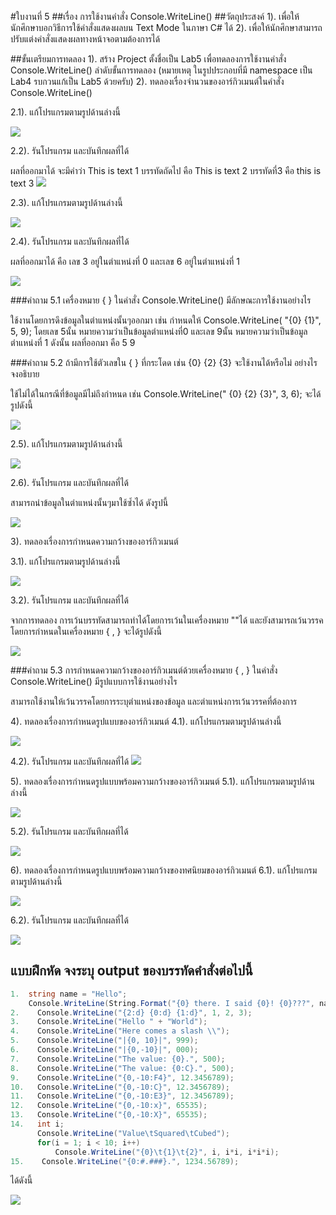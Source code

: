 #ใบงานที่ 5
##เรื่อง การใช้งานคำสั่ง Console.WriteLine()
##วัตถุประสงค์
1). เพื่อให้นักศึกษาบอกวิธีการใช้คำสั่งแสดงผลบน Text Mode ในภาษา C# ได้
2). เพื่อให้นักศึกษาสามารถปรับแต่งคำสั่งแสดงผลทางหน้าจอตามต้องการได้

##ขั้นเตรียมการทดลอง
1). สร้าง Project ตั้งชื่อเป็น Lab5 เพื่อทดลองการใช้งานคำสั่ง Console.WriteLine()
ลำดับขั้นการทดลอง
(หมายเหตุ ในรูปประกอบที่มี namespace เป็น Lab4 รบกวนแก้เป็น Lab5 ด้วยครับ)
2). ทดลองเรื่องจำนวนของอาร์กิวเมนต์ในคำสั่ง Console.WriteLine()

 2.1). แก้โปรแกรมตามรูปด้านล่างนี้

  ![](https://github.com/Desktop-Programming-Lab-2559/LAB-05/blob/master/img/pic1.png)

  2.2). รันโปรแกรม และบันทึกผลที่ได้

ผลที่ออกมาได้ จะมีคำว่า This is text 1 บรรทัดถัดไป คือ This is text 2 บรรทัดที่3 คือ this is text 3
![](https://github.com/rungtip214/LAB-05/blob/master/img/Capture01.PNG?raw=true)

 2.3). แก้โปรแกรมตามรูปด้านล่างนี้
 
  ![](https://github.com/Desktop-Programming-Lab-2559/LAB-05/blob/master/img/pic2.png)

 2.4). รันโปรแกรม และบันทึกผลที่ได้

ผลที่ออกมาได้ คือ เลข 3 อยู่ในตำแหน่งที่ 0 และเลข 6 อยู่ในตำแหน่งที่ 1

![](https://github.com/rungtip214/LAB-05/blob/master/img/Capture02.PNG?raw=true)




###คำถาม 5.1 เครื่องหมาย { }  ในคำสั่ง Console.WriteLine() มีลักษณะการใช้งานอย่างไร

ใช้งานโดยการดึงข้อมูลในตำแหน่งนั้นๆออกมา เช่น กำหนดให้ Console.WriteLine( "{0} {1}", 5, 9); โดยเลข 5นั้น หมายความว่าเป็นข้อมูลตำแหน่งที่0 และเลข 9นั้น หมายความว่าเป็นข้อมูลตำแหน่งที่ 1 ดังนั้น ผลที่ออกมา คือ 5 9

###คำถาม 5.2  ถ้ามีการใช้ตัวเลขใน { } ที่กระโดด เช่น {0} {2} {3} จะใช้งานได้หรือไม่ อย่างไร จงอธิบาย

ใช้ไม่ได้ในกรณีที่ข้อมูลมีไม่ถึงกำหนด เช่น Console.WriteLine(" {0} {2} {3}", 3, 6); จะได้รูปดังนี้

![](https://github.com/rungtip214/LAB-05/blob/master/img/Capture03.PNG?raw=true)
 
 2.5). แก้โปรแกรมตามรูปด้านล่างนี้

  ![](https://github.com/Desktop-Programming-Lab-2559/LAB-05/blob/master/img/pic3.png)

 2.6). รันโปรแกรม และบันทึกผลที่ได้
 
สามารถนำข้อมูลในตำแหน่งนั้นๆมาใช้ซ้ำได้ ดังรูปนี้

![](https://github.com/rungtip214/LAB-05/blob/master/img/Capture04.PNG?raw=true)

3). ทดลองเรื่องการกำหนดความกว้างของอาร์กิวเมนต์

  3.1). แก้โปรแกรมตามรูปด้านล่างนี้

  ![](https://github.com/Desktop-Programming-Lab-2559/LAB-05/blob/master/img/pic4.png)

  3.2). รันโปรแกรม และบันทึกผลที่ได้

จากการทดลอง การเว้นบรรทัดสามารถทำได้โดยการเว้นในเครื่องหมาย ""ได้ และยังสามารถเว้นวรรคโดยการกำหนดในเครื่องหมาย { , } จะได้รูปดังนี้

![](https://github.com/rungtip214/LAB-05/blob/master/img/Capture05.PNG?raw=true)

###คำถาม 5.3 การกำหนดความกว้างของอาร์กิวเมนต์ด้วยเครื่องหมาย { , }  ในคำสั่ง Console.WriteLine() มีรูปแบบการใช้งานอย่างไร

สามารถใช้งานให้เว้นวรรคโดยการระบุตำแหน่งของข้อมูล และตำแหน่งการเว้นวรรคที่ต้องการ


4). ทดลองเรื่องการกำหนดรูปแบบของอาร์กิวเมนต์
  4.1). แก้โปรแกรมตามรูปด้านล่างนี้

  ![](https://github.com/Desktop-Programming-Lab-2559/LAB-05/blob/master/img/pic5.png)

  4.2). รันโปรแกรม และบันทึกผลที่ได้
![](https://github.com/rungtip214/LAB-05/blob/master/img/Capture06.PNG?raw=true)

5). ทดลองเรื่องการกำหนดรูปแบบพร้อมความกว้างของอาร์กิวเมนต์
  5.1). แก้โปรแกรมตามรูปด้านล่างนี้
 
 ![](https://github.com/Desktop-Programming-Lab-2559/LAB-05/blob/master/img/pic6.png)

  5.2). รันโปรแกรม และบันทึกผลที่ได้
  
  ![](https://github.com/rungtip214/LAB-05/blob/master/img/Capture07.PNG?raw=true)

6). ทดลองเรื่องการกำหนดรูปแบบพร้อมความกว้างของทศนิยมของอาร์กิวเมนต์
  6.1). แก้โปรแกรมตามรูปด้านล่างนี้

 ![](https://github.com/Desktop-Programming-Lab-2559/LAB-05/blob/master/img/pic7.png)

  6.2). รันโปรแกรม และบันทึกผลที่ได้
  
  ![](https://github.com/rungtip214/LAB-05/blob/master/img/Capture08.PNG?raw=true)

## แบบฝึกหัด จงระบุ output ของบรรทัดคำสั่งต่อไปนี้

```csharp
1.  string name = "Hello";
    Console.WriteLine(String.Format("{0} there. I said {0}! {0}???", name));
2.    Console.WriteLine("{2:d} {0:d} {1:d}", 1, 2, 3);
3.    Console.WriteLine("Hello " + "World");
4.    Console.WriteLine("Here comes a slash \\");
5.    Console.WriteLine("|{0, 10}|", 999);
6.    Console.WriteLine("|{0,-10}|", 000);
7.    Console.WriteLine("The value: {0}.", 500);
8.    Console.WriteLine("The value: {0:C}.", 500);
9.    Console.WriteLine("{0,-10:F4}", 12.3456789);
10.   Console.WriteLine("{0,-10:C}", 12.3456789);
11.   Console.WriteLine("{0,-10:E3}", 12.3456789);
12.   Console.WriteLine("{0,-10:x}", 65535);
13.   Console.WriteLine("{0,-10:X}", 65535);
14.   int i; 
      Console.WriteLine("Value\tSquared\tCubed"); 
      for(i = 1; i < 10; i++) 
          Console.WriteLine("{0}\t{1}\t{2}", i, i*i, i*i*i); 
15.    Console.WriteLine("{0:#.###}.", 1234.56789);
```

ได้ดังนี้

![](https://github.com/rungtip214/LAB-05/blob/master/img/Capture09.PNG?raw=true)

